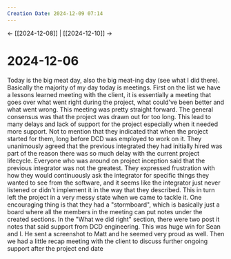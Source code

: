 ```yaml
---
Creation Date: 2024-12-09 07:14
---
```


<- [[2024-12-08]] | [[2024-12-10]]  ->

# 2024-12-06
Today is the big meat day, also the big meat-ing day (see what I did there). Basically the majority of my day today is meetings. First on the list we have a lessons learned meeting with the client, it is essentially a meeting that goes over what went right during the project, what could've been better and what went wrong. This meeting was pretty straight forward. The general consensus was that the project was drawn out for too long. This lead to many delays and lack of support for the project especially when it needed more support. Not to mention that they indicated that when the project started for them, long before DCD was employed to work on it. They unanimously agreed that the previous integrated they had initially hired was part of the reason there was so much delay with the current project lifecycle. Everyone who was around on project inception said that the previous integrator was not the greatest. They expressed frustration with how they would continuously ask the integrator for specific things they wanted to see from the software, and it seems like the integrator just never listened or didn't implement it in the way that they described. This in turn left the project in a very messy state when we came to tackle it. One encouraging thing is that they had a "stormboard", which is basically just a board where all the members in the meeting can put notes under the created sections. In the "What we did right" section, there were two post it notes that said support from DCD engineering. This was huge win for Sean and I. He sent a screenshot to Matt and he seemed very proud as well. Then we had a little recap meeting with the client to discuss further ongoing support after the project end date 